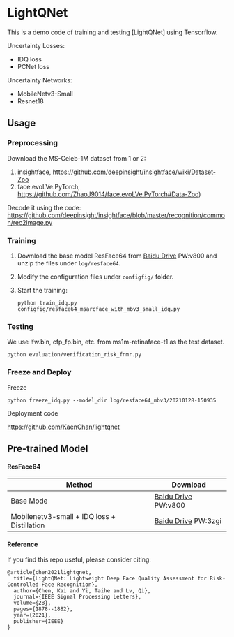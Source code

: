 # LightQNet


This is a demo code of training and testing [LightQNet] using Tensorflow.

Uncertainty Losses:
+ IDQ loss
+ PCNet loss

Uncertainty Networks:
+ MobileNetv3-Small
+ Resnet18

##  Usage

### Preprocessing

Download the MS-Celeb-1M dataset from 1 or 2:
1. insightface, https://github.com/deepinsight/insightface/wiki/Dataset-Zoo
2. face.evoLVe.PyTorch, https://github.com/ZhaoJ9014/face.evoLVe.PyTorch#Data-Zoo) 

Decode it using the code:
https://github.com/deepinsight/insightface/blob/master/recognition/common/rec2image.py

### Training
1. Download the base model ResFace64 from [Baidu Drive](https://pan.baidu.com/s/1ACjDBxA0tWFXs70J4dDv2A) PW:v800 and unzip the files under ```log/resface64```.

2. Modify the configuration files under ```configfig/``` folder.

4. Start the training:

    ``` Shell
    python train_idq.py configfig/resface64_msarcface_with_mbv3_small_idq.py
    ```
   
### Testing

We use lfw.bin, cfp_fp.bin, etc. from ms1m-retinaface-t1 as the test dataset.

``` Shell
python evaluation/verification_risk_fnmr.py
```
  
### Freeze and Deploy

Freeze

``` Shell
python freeze_idq.py --model_dir log/resface64_mbv3/20210128-150935
```

Deployment code

https://github.com/KaenChan/lightqnet

## Pre-trained Model

#### ResFace64
| Method | Download |
| ------ |--- |
|Base Mode| [Baidu Drive](https://pan.baidu.com/s/1ACjDBxA0tWFXs70J4dDv2A) PW:v800|
|Mobilenetv3-small + IDQ loss + Distillation | [Baidu Drive](https://pan.baidu.com/s/1li3q2XEFg_Axv-asYBiSYw) PW:3zgi|

#### Reference
If you find this repo useful, please consider citing:
```
@article{chen2021lightqnet,
  title={LightQNet: Lightweight Deep Face Quality Assessment for Risk-Controlled Face Recognition},
  author={Chen, Kai and Yi, Taihe and Lv, Qi},
  journal={IEEE Signal Processing Letters},
  volume={28},
  pages={1878--1882},
  year={2021},
  publisher={IEEE}
}
```
